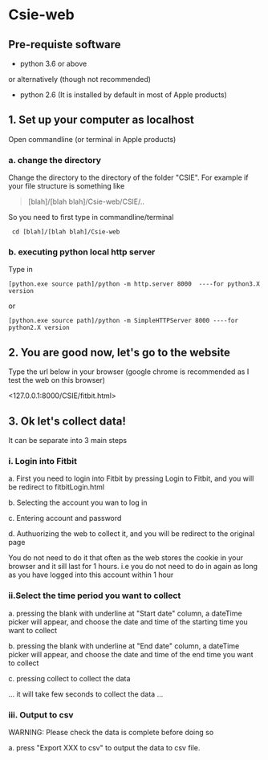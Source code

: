 # Csie-web
## Pre-requiste software
* python 3.6 or above

or alternatively (though not recommended)
* python 2.6 (It is installed by default in most of Apple products)
## 1. Set up your computer as localhost
Open commandline (or terminal in Apple products) 
### a. change the directory
Change the directory to the directory of the folder "CSIE". For example if your file structure is something like

> [blah]/[blah blah]/Csie-web/CSIE/..

So you need to first type in commandline/terminal
```
 cd [blah]/[blah blah]/Csie-web 
```
### b. executing python local http server
Type in 
```
[python.exe source path]/python -m http.server 8000  ----for python3.X version
```

or
```
[python.exe source path]/python -m SimpleHTTPServer 8000 ----for python2.X version
```
## 2. You are good now, let's go to the website
Type the url below in your browser (google chrome is recommended as I test the web on this browser)

<127.0.0.1:8000/CSIE/fitbit.html>

## 3. Ok let's collect data!
It can be separate into 3 main steps
### i. Login into Fitbit
a. First you need to login into Fitbit by pressing Login to Fitbit, and you will be redirect to fitbitLogin.html

b. Selecting the account you wan to log in 

c. Entering account and password

d. Authuorizing the web to collect it, and you will be redirect to the original page

You do not need to do it that often as the web stores the cookie in your browser and it sill last for 1 hours. i.e you do not need to do in again as long as you have logged into this account within 1 hour
### ii.Select the time period you want to collect
a. pressing the blank with underline at "Start date" column, a dateTime picker will appear, and choose the date and time of the starting time you want to collect

b. pressing the blank with underline at "End date" column, a dateTime picker will appear, and choose the date and time of the end time you want to collect

c. pressing collect to collect the data

... it will take few seconds to collect the data ...
### iii. Output to csv
WARNING: Please check the data is complete before doing so

a. press "Export XXX to csv" to output the data to csv file.

